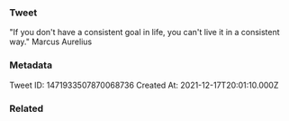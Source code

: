 ### Tweet
"If you don't have a consistent goal in life, you can't live it in a consistent way." Marcus Aurelius

### Metadata
Tweet ID: 1471933507870068736
Created At: 2021-12-17T20:01:10.000Z

### Related

